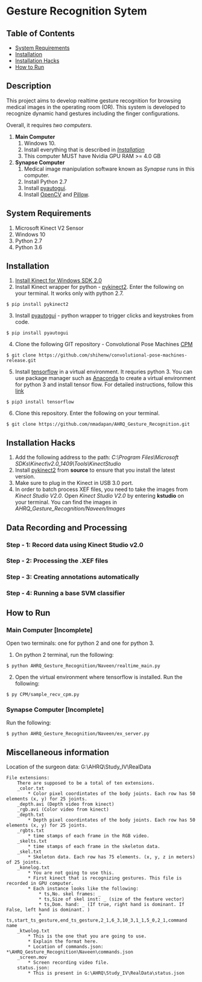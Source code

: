 # Gesture Recognition Sytem

## Table of Contents
   * [System Requirements](#system-requirements)
   * [Installation](#installation)
   * [Installation Hacks](#installation-hacks)
   * [How to Run](#how-to-run)

## Description
This project aims to develop realtime gesture recognition for browsing medical images in the operating room (OR). This system is developed to recognize dynamic hand gestures including the finger configurations.

Overall, it requires *two computers*.
1. **Main Computer**
	1. Windows 10.
	2. Install everything that is described in [*Installation*](#installation)
	3. This computer MUST have Nvidia GPU RAM >= 4.0 GB
2. **Synapse Computer**
	1. Medical image manipulation software known as *Synapse* runs in this computer.
	2. Install Python 2.7
	3. Install [pyautogui](https://pyautogui.readthedocs.io/en/latest/install.html).
	4. Install [OpenCV](https://docs.opencv.org/3.3.1/d5/de5/tutorial_py_setup_in_windows.html) and [Pillow](https://pypi.org/project/Pillow/2.2.1/).

## System Requirements
1. Microsoft Kinect V2 Sensor
2. Windows 10
3. Python 2.7
4. Python 3.6

## Installation
1. [Install Kinect for Windows SDK 2.0](https://www.microsoft.com/en-us/download/details.aspx?id=44561)
2. Install Kinect wrapper for python - [pykinect2](https://github.com/Kinect/PyKinect2.git). Enter the following on your terminal. It works only with python 2.7.
```
$ pip install pykinect2
```
3. Install [pyautogui](https://pyautogui.readthedocs.io/en/latest/install.html) - python wrapper to trigger clicks and keystrokes from code.
```
$ pip install pyautogui
```
4. Clone the following GIT repository - Convolutional Pose Machines [CPM](https://github.com/shihenw/convolutional-pose-machines-release.git)
```
$ git clone https://github.com/shihenw/convolutional-pose-machines-release.git
```
5. Install [tensorflow](https://www.tensorflow.org/install/) in a virtual environment. It requries python 3. You can use package manager such as [Anaconda](https://conda.io/docs/user-guide/install/windows.html) to create a virtual environment for python 3 and install tensor flow. For detailed instructions, follow this [link](https://medium.com/intel-student-ambassadors/installing-tensorflow-on-windows-with-anaconda-af6fa6280a4b)
```
$ pip3 install tensorflow
```
6. Clone this repository. Enter the following on your terminal.
```
$ git clone https://github.com/nmadapan/AHRQ_Gesture_Recognition.git
```

## Installation Hacks
1. Add the following address to the path: *C:\Program Files\Microsoft SDKs\Kinect\v2.0_1409\Tools\KinectStudio*
2. Install [pykinect2](https://github.com/Kinect/PyKinect2.git) from **source** to ensure that you install the latest version.
3. Make sure to plug in the Kinect in USB 3.0 port.
4. In order to batch process XEF files, you need to take the images from *Kinect Studio V2.0*. Open *Kinect Studio V2.0* by entering **kstudio** on your terminal. You can find the images in *AHRQ_Gesture_Recognition/Naveen/Images*

## Data Recording and Processing
### Step - 1: Record data using Kinect Studio v2.0

### Step - 2: Processing the .XEF files

### Step - 3: Creating annotations automatically

### Step - 4: Running a base SVM classifier

## How to Run
### Main Computer [Incomplete]
Open two terminals: one for python 2 and one for python 3.
1. On python 2 terminal, run the following:
```
$ python AHRQ_Gesture_Recognition/Naveen/realtime_main.py
```
2. Open the virtual environment where tensorflow is installed. Run the following:
```
$ py CPM/sample_recv_cpm.py
```

### Synapse Computer [Incomplete]
Run the following:
```
$ python AHRQ_Gesture_Recognition/Naveen/ex_server.py
```

## Miscellaneous information
Location of the surgeon data: G:\AHRQ\Study_IV\RealData

	File extensions:
		There are supposed to be a total of ten extensions.
		_color.txt
			* Color pixel coordintates of the body joints. Each row has 50 elements (x, y) for 25 joints.
		_depth.avi (Depth video from kinect)
		_rgb.avi (Color video from kinect)
		_depth.txt
			* Depth pixel coordintates of the body joints. Each row has 50 elements (x, y) for 25 joints.
		_rgbts.txt
			* time stamps of each frame in the RGB video.
		_skelts.txt
			* time stamps of each frame in the skeleton data.
		_skel.txt
			* Skeleton data. Each row has 75 elements. (x, y, z in meters) of 25 joints.
		_konelog.txt
			* You are not going to use this.
			* First kinect that is recognizing gestures. This file is recorded in GPU computer.
			* Each instance looks like the following:
				* ts,No. skel frames: _
				* ts,Size of skel inst: _ (size of the feature vector)
				* ts,Dom. hand: _ (If true, right hand is dominant. If False, left hand is dominant. )
				* ts,start_ts_gesture,end_ts_gesture,2_1,6_3,10_3,1_1,5_0,2_1,command name
		_ktwolog.txt
			* This is the one that you are going to use.
			* Explain the format here.
			* Location of commands.json: *\AHRQ_Gesture_Recognition\Naveen\commands.json
		_screen.mov
			* Screen recording video file.
		status.json:
			* This is present in G:\AHRQ\Study_IV\RealData\status.json
